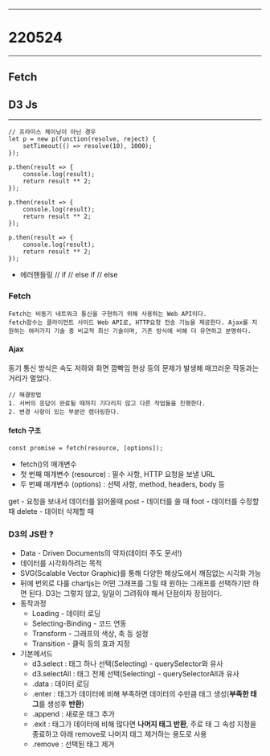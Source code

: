 <hr>

# 220524

<hr>

## Fetch
## D3 Js

<hr>

```
// 프라미스 체이닝이 아닌 경우
let p = new p(function(resolve, reject) {
    setTimeout(() => resolve(10), 1000);
});

p.then(result => {
    console.log(result);
    return result ** 2;
});

p.then(result => {
    console.log(result);
    return result ** 2;
});

p.then(result => {
    console.log(result);
    return result ** 2;
});
```

 - 에러핸들링
// if
// else if
// else


### Fetch

	Fetch는 비동기 네트워크 통신을 구현하기 위해 사용하는 Web API이다.
    fetch함수는 클라이언트 사이드 Web API로, HTTP요청 전송 기능을 제공한다. Ajax를 지원하는 여러가지 기술 중 비교적 최신 기술이며, 기존 방식에 비해 더 유연하고 분명하다. 
    

#### Ajax

동기 통신 방식은  속도 저하와 화면 깜빡임 현상 등의 문제가 발생해 매끄러운 작동과는 거리가 멀었다. 

```
// 해결방법
1. 서버의 응답이 완료될 때까지 기다리지 않고 다른 작업들을 진행한다.
2. 변경 사항이 있는 부분만 렌더링한다.
```

#### fetch 구조

```
const promise = fetch(resource, [options]);
```

- fetch()의 매개변수 
- 첫 번째 매개변수 (resource) : 필수 사항, HTTP 요청을 보낼 URL
- 두 번째 매개변수 (options) : 선택 사항, method, headers, body 등

get - 요청을 보내서 데이터를 읽어올때
post - 데이터를 쓸 때
foot - 데이터를 수정할 때 
delete - 데이터 삭제할 때


### D3의 JS란 ?

- Data - Driven Documents의 약자(데이터 주도 문서!)
- 데이터를 시각화하려는 목적
- SVG(Scalable Vector Graphic)를 통해 다양한 해상도에서 깨짐없는 시각화 가능
- 뒤에 번외로 다룰 chartjs는 어떤 그래프를 그릴 때 원하는 그래프를 선택하기만 하면 된다. D3는 그렇지 않고, 일일이 그려줘야 해서 단점이자 장점이다.
- 동작과정
    - Loading - 데이터 로딩
    - Selecting-Binding - 코드 연동
    - Transform - 그래프의 색상, 축 등 설정
    - Transition - 클릭 등의 효과 지정
- 기본메서드
    - d3.select : 태그 하나 선택(Selecting) - querySelector와 유사
    - d3.selectAll : 태그 전체 선택(Selecting) - querySelectorAll과 유사
     - .data : 데이터 로딩
     - .enter : 태그가 데이터에 비해 부족하면 데이터의 수만큼 태그 생성(**부족한 태그**를 생성후 **반환**)
     - .append : 새로운 태그 추가
     - .exit : 태그가 데이터에 비해 많다면 **나머지 태그 반환**, 주로 태	그 속성 지정을 종료하고 아래 remove로 나머지 태그 제거하는 용도로 사용
     - .remove : 선택된 태그 제거
    
    
